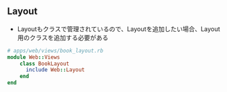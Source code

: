 
## Layout

* Layoutもクラスで管理されているので、Layoutを追加したい場合、Layout用のクラスを追加する必要がある
```ruby
# apps/web/views/book_layout.rb
module Web::Views
    class BookLayout
      include Web::Layout
    end
end
```
